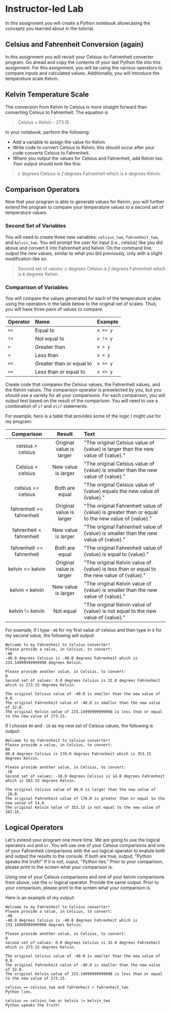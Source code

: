 # Instructor-led Lab

In this assignment you will create a Python notebook showcasing the concepts you learned about in the tutorial.

## Celsius and Fahrenheit Conversion (again)

In this assignment you will revisit your Celsius-to-Fahrenheit converter program. Go ahead and copy the contents of your last Python file into this assignment. For this assignment, you will be using the various operators to compare inputs and calculated values. Additionally, you will introduce the temperature scale Kelvin.

## Kelvin Temperature Scale

The conversion from Kelvin to Celsius is more straight forward than converting Celsius to Fahrenheit. The equation is

> Celsius = Kelvin - 273.15

In your notebook, perform the following:

* Add a variable to assign the value for Kelvin
* Write code to convert Celsius to Kelvin; this should occur after your code converts Celsius to Fahrenheit.
* Where you output the values for Celsius and Fahrenheit, add Kelvin too. Your output should look like this:

> *c* degrees Celsius is *f* degrees Fahrenheit which is *k* degrees Kelvin.

## Comparison Operators

Now that your program is able to generate values for Kelvin, you will further extend the program to compare your temperature values to a second set of temperature values. 

### Second Set of Variables 

You will need to create three new variables: `celsius_two`, `fahrenheit_two`, and `kelvin_two`. You will prompt the user for input (i.e., celsius) like you did above and convert it into Fahrenheit and Kelvin. On the command line, output the new values, similar to what you did previously, only with a slight modification like so: 

> Second set of values: *c* degrees Celsius is *f* degrees Fahrenheit which is *k* degrees Kelvin.

### Comparison of Variables

You will compare the values generated for each of the temperature scales using the operators in the table below to the original set of scales. Thus, you will have three pairs of values to compare.

| Operator | Name | Example |
|:---|:---|:---|
| `==` | Equal to | `x == y` |
| `!=` | Not equal to | `x != y` |
| `>`| Greater than | `x > y` |
| `<`| Less than | `x < y` |
| `>=` | Greater than or equal to | `x >= y` |
| `<=` | Less than or equal to | `x <= y` |

Create code that compares the Celsius values, the Fahrenheit values, and the Kelvin values. The comparison operator is preselected by you, but you should use a variety for all your comparisons. For each comparison, you will output text based on the result of the comparison. You will need to use a combination of `if` and `elif` statements.

For example, here is a table that provides some of the logic I might use for my program:

| Comparison | Result | Text |
|:---:|:---:|:---|
| celsius > celsius | Original value is larger | "The original Celsius value of {value} is larger than the new value of {value}." |
| Celsius < celsius | New value is larger | "The original Celsius value of {value} is smaller than the new value of {value}." |
| celsius == celsius | Both are equal | "The original Celsius value of {value} equals the new value of {value}." |
| fahrenheit >= fahrenheit | Original value is larger | "The original Fahrenheit value of {value} is greater than or equal to the new value of {value}." |
| fahrenheit < fahrenheit | New value is larger | "The original Fahrenheit value of {value} is smaller than the new value of {value}." |
| fahrenheit == fahrenheit | Both are equal | "The original Fahrenheit value of {value} is equal to {value}." |
| kelvin <= kelvin | Original value is larger | "The original Kelvin value of {value} is less than or equal to the new value of {value}." |
| kelvin < kelvin | New value is larger | "The original Kelvin value of {value} is smaller than the new value of {value}." |
| kelvin != kelvin | Not equal | "The original Kelvin value of {value} is not equal to the new value of {value}." |

For example, if I type `-40` for my first value of celsius and then type in `0` for my second value, the following will output:

```
Welcome to my Fahrenheit to Celsius converter!
Please provide a value, in Celsius, to convert:
-40
-40.0 degrees Celsius is -40.0 degrees Fahrenheit which is 233.14999999999998 degrees Kelvin.

Please provide another value, in Celsius, to convert:       
0
Second set of values: 0.0 degrees Celsius is 32.0 degrees Fahrenheit which is 273.15 degrees Kelvin.

The original Celsius value of -40.0 is smaller than the new value of 0.0.
The original Fahrenheit value of -40.0 is smaller than the new value of 32.0.
The original Kelvin value of 233.14999999999998 is less than or equal to the new value of 273.15.
```

If I choose `80` and `-10` as my new set of Celsius values, the following is output:

```
Welcome to my Fahrenheit to Celsius converter!
Please provide a value, in Celsius, to convert:
80
80.0 degrees Celsius is 176.0 degrees Fahrenheit which is 353.15 degrees Kelvin.

Please provide another value, in Celsius, to convert:       
-10
Second set of values: -10.0 degrees Celsius is 14.0 degrees Fahrenheit which is 263.15 degrees Kelvin.

The original Celsius value of 80.0 is larger than the new value of -10.0.
The original Fahrenheit value of 176.0 is greater than or equal to the new value of 14.0.
The original Kelvin value of 353.15 is not equal to the new value of 263.15.
```

## Logical Operators

Let's extend your program one more time. We are going to use the logical operators `and` and `or`. You will use one of your Celsius comparisons and one of your Fahrenheit comparisons with the `and` logical operator to evalute both and output the results to the console. If both are true, output, "Python speaks the truth!" If it is not, ouput, "Python lies." Prior to your comparison, please print to the screen what your comparison is.

Using one of your Celsius comparisons and one of your kelvin comparisons from above, use the `or` logical operator. Provide the same output. Prior to your comparison, please print to the screen what your comparison is.

Here is an example of my output:

```
Welcome to my Fahrenheit to Celsius converter!
Please provide a value, in Celsius, to convert:
-40
-40.0 degrees Celsius is -40.0 degrees Fahrenheit which is 233.14999999999998 degrees Kelvin.

Please provide another value, in Celsius, to convert:       
0
Second set of values: 0.0 degrees Celsius is 32.0 degrees Fahrenheit which is 273.15 degrees Kelvin.

The original Celsius value of -40.0 is smaller than the new value of 0.0.
The original Fahrenheit value of -40.0 is smaller than the new value of 32.0.
The original Kelvin value of 233.14999999999998 is less than or equal to the new value of 273.15.

celsius == celsius_two and fahrenheit < fahrenheit_two        
Python lies.

celsius == celsius_two or kelvin != kelvin_two
Python speaks the truth!
```